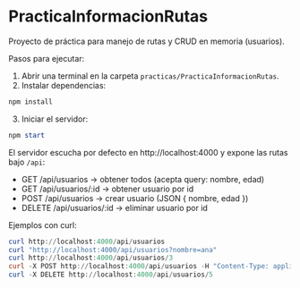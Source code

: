 # PracticaInformacionRutas

Proyecto de práctica para manejo de rutas y CRUD en memoria (usuarios).

Pasos para ejecutar:

1. Abrir una terminal en la carpeta `practicas/PracticaInformacionRutas`.
2. Instalar dependencias:

```powershell
npm install
```

3. Iniciar el servidor:

```powershell
npm start
```

El servidor escucha por defecto en http://localhost:4000 y expone las rutas bajo `/api`:

- GET  /api/usuarios          -> obtener todos (acepta query: nombre, edad)
- GET  /api/usuarios/:id      -> obtener usuario por id
- POST /api/usuarios          -> crear usuario (JSON { nombre, edad })
- DELETE /api/usuarios/:id    -> eliminar usuario por id

Ejemplos con curl:

```powershell
curl http://localhost:4000/api/usuarios
curl "http://localhost:4000/api/usuarios?nombre=ana"
curl http://localhost:4000/api/usuarios/3
curl -X POST http://localhost:4000/api/usuarios -H "Content-Type: application/json" -d "{\"nombre\":\"Nuevo\",\"edad\":20}"
curl -X DELETE http://localhost:4000/api/usuarios/5
```
